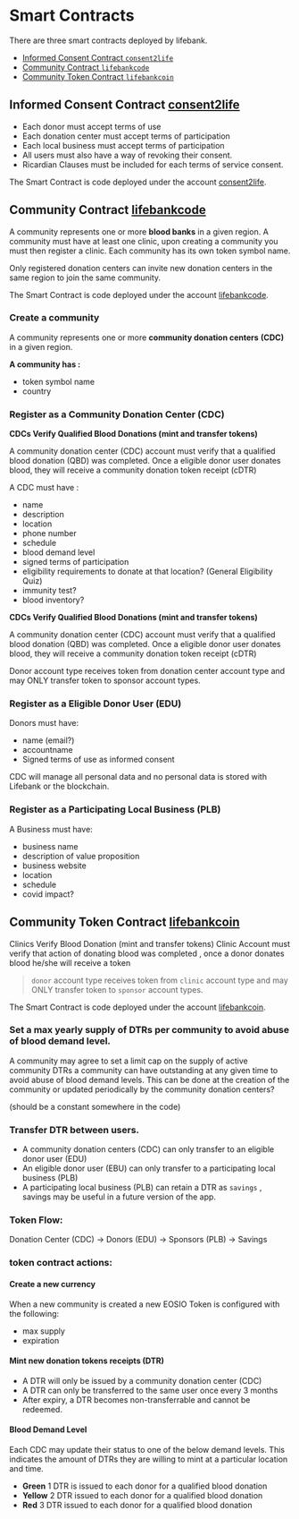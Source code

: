 # Smart Contracts

There are three smart contracts deployed by lifebank.  

  - [Informed Consent Contract `consent2life`](#informed-consent-contract-consent2life)
  - [Community Contract `lifebankcode`](#community-contract-lifebankcode)
  - [Community Token Contract `lifebankcoin`](#community-token-contract-lifebankcoin)

## Informed Consent Contract [consent2life](https://github.com/eoscostarica/lifebank/tree/master/contracts/consent2life)
- Each donor must accept terms of use
- Each donation center must accept terms of participation
- Each local business must accept terms of participation
- All users must also have a way of revoking their consent.
- Ricardian Clauses must be included for each terms of service consent.


The  Smart Contract is code deployed under the account [consent2life](https://jungle.bloks.io/account/consent2life).  

## Community Contract [lifebankcode](https://github.com/eoscostarica/lifebank/tree/master/contracts/lifebankcode)
A community represents one or more  **blood banks** in a given region. A community must have at least one clinic, upon creating a community you must then register a clinic. Each community has its own token symbol name.

Only registered donation centers can invite new donation centers in the same region to join the same community.

The  Smart Contract is code deployed under the account [lifebankcode](https://jungle.bloks.io/account/lifebankcode).  

### **Create a community**

A community represents one or more **community donation centers** **(CDC)** in a given region.

**A community has :**

- token symbol name
- country


### Register as a Community Donation Center (CDC)

**CDCs Verify Qualified Blood Donations (mint and transfer tokens)**

A community donation center (CDC) account must verify that a qualified blood donation (QBD) was completed. Once a eligible donor user donates blood, they will receive a community donation token receipt (cDTR)

A CDC must have :

- name
- description
- location
- phone number
- schedule
- blood demand level
- signed terms of participation
- eligibility requirements to donate at that location? (General Eligibility Quiz)
- immunity test?
- blood inventory?


**CDCs Verify Qualified Blood Donations (mint and transfer tokens)**

A community donation center (CDC) account must verify that a qualified blood donation (QBD) was completed. Once a eligible donor user donates blood, they will receive a community donation token receipt (cDTR)

Donor account type receives token from donation center account type and may ONLY transfer token to sponsor account types.

### Register as a Eligible Donor User (EDU)

Donors must have:

- name (email?)
- accountname
- Signed terms of use as informed consent

CDC will manage all personal data and no personal data is stored with Lifebank or the blockchain.

### Register as a Participating Local Business (PLB)

A Business must have:

- business name
- description of value proposition
- business website
- location
- schedule
- covid impact?

## Community Token Contract [lifebankcoin](https://github.com/eoscostarica/lifebank/tree/master/contracts/lifebankcoin)

Clinics Verify Blood Donation (mint and transfer tokens)
Clinic Account must verify that action of donating blood was completed , once a donor donates blood he/she will receive a token 

> `donor` account type receives token from `clinic` account type and may ONLY transfer token to `sponsor` account types.

The  Smart Contract is code deployed under the account [lifebankcoin](https://jungle.bloks.io/account/lifebankcoin).

### Set a max yearly supply of DTRs per community to avoid abuse of blood demand level.

A community may agree to set a limit cap on the supply of active community DTRs a community can have outstanding at any given time to avoid abuse of blood demand levels.  This can be done at the creation of the community or updated periodically by the community donation centers? 

(should be a constant somewhere in the code)

### Transfer DTR between users.

- A community donation centers (CDC) can only transfer to an eligible donor user (EDU)
- An eligible donor user (EBU) can only transfer to a participating local business (PLB)
- A participating local business (PLB) can retain a DTR as `savings` , savings may be useful in a future version of the app.

### Token Flow:

Donation Center (CDC) -> Donors (EDU) -> Sponsors (PLB) -> Savings

### token contract actions:

#### Create a new currency

When a new community is created a new EOSIO Token is configured with the following:

- max supply
- expiration

#### Mint new donation tokens receipts (DTR)

- A DTR will only be issued by a community donation center (CDC)
- A DTR can only be transferred to the same user once every 3 months
- After expiry, a DTR becomes non-transferrable and cannot be redeemed.

#### Blood Demand Level

Each CDC may update their status to one of the below demand levels. This indicates the amount of DTRs they are willing to mint at a particular location and time.

- **Green** 1 DTR is issued to each donor for a qualified blood donation
- **Yellow** 2 DTR issued to each donor for a qualified blood donation
- **Red** 3 DTR issued to each donor for a qualified blood donation
